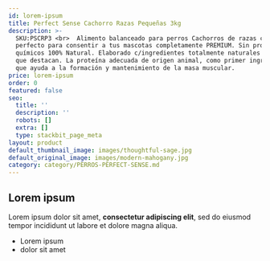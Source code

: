 ```yaml
---
id: lorem-ipsum
title: Perfect Sense Cachorro Razas Pequeñas 3kg
description: >-
  SKU:PSCRP3 <br>  Alimento balanceado para perros Cachorros de razas chica
  perfecto para consentir a tus mascotas completamente PREMIUM. Sin productos
  químicos 100% Natural. Elaborado c/ingredientes totalmente naturales entre los
  que destacan. La proteína adecuada de origen animal, como primer ingrediente,
  que ayuda a la formación y mantenimiento de la masa muscular.
price: lorem-ipsum
order: 0
featured: false
seo:
  title: ''
  description: ''
  robots: []
  extra: []
  type: stackbit_page_meta
layout: product
default_thumbnail_image: images/thoughtful-sage.jpg
default_original_image: images/modern-mahogany.jpg
category: category/PERROS-PERFECT-SENSE.md
---
```

## Lorem ipsum

Lorem ipsum dolor sit amet, **consectetur adipiscing elit**, sed do eiusmod tempor incididunt ut labore et dolore magna aliqua.

- Lorem ipsum
- dolor sit amet